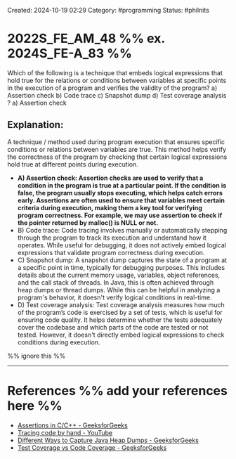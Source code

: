 Created: 2024-10-19 02:29
Category: #programming
Status: #philnits



# 2022S_FE_AM_48 %% ex. 2024S_FE-A_83 %%

Which of the following is a technique that embeds logical expressions that hold true for
the relations or conditions between variables at specific points in the execution of a program
and verifies the validity of the program?
a) Assertion check
b) Code trace
c) Snapshot dump
d) Test coverage analysis
?
a) Assertion check
## **Explanation:**

A technique / method used during program execution that ensures specific conditions or relations between variables are true. This method helps verify the correctness of the program by checking that certain logical expressions hold true at different points during execution.

- **A) Assertion check: Assertion checks are used to verify that a condition in the program is true at a particular point. If the condition is false, the program usually stops executing, which helps catch errors early. Assertions are often used to ensure that variables meet certain criteria during execution, making them a key tool for verifying program correctness. For example, we may use assertion to check if the pointer returned by malloc() is NULL or not.**
- B) Code trace: Code tracing involves manually or automatically stepping through the program to track its execution and understand how it operates. While useful for debugging, it does not actively embed logical expressions that validate program correctness during execution.
- C) Snapshot dump: A snapshot dump captures the state of a program at a specific point in time, typically for debugging purposes. This includes details about the current memory usage, variables, object references, and the call stack of threads. In Java, this is often achieved through heap dumps or thread dumps. While this can be helpful in analyzing a program's behavior, it doesn't verify logical conditions in real-time.
- D) Test coverage analysis: Test coverage analysis measures how much of the program’s code is exercised by a set of tests, which is useful for ensuring code quality. It helps determine whether the tests adequately cover the codebase and which parts of the code are tested or not tested. However, it doesn't directly embed logical expressions to check conditions during execution.



%% ignore this %%
<!--SR:!2024-10-21,1,230-->
---

# References %% add your references here %%
- [Assertions in C/C++ - GeeksforGeeks](https://www.geeksforgeeks.org/assertions-cc/)
- [Tracing code by hand - YouTube](https://www.youtube.com/watch?v=tJGrie7k97c)
- [Different Ways to Capture Java Heap Dumps - GeeksforGeeks](https://www.geeksforgeeks.org/different-ways-to-capture-java-heap-dumps/)
- [Test Coverage vs Code Coverage - GeeksforGeeks](https://www.geeksforgeeks.org/test-coverage-vs-code-coverage/)